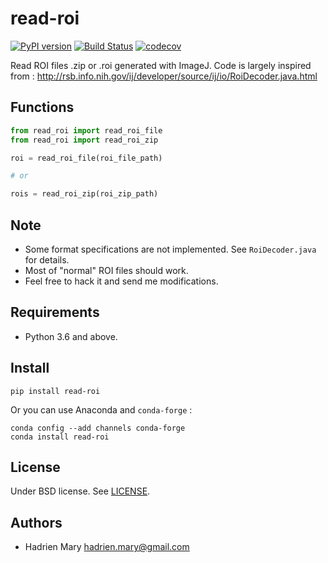 # read-roi

[![PyPI version](https://img.shields.io/pypi/v/read-roi.svg?maxAge=2591000)](https://pypi.org/project/read-roi/)
[![Build Status](https://travis-ci.com/hadim/read-roi.svg?branch=master)](https://travis-ci.com/hadim/read-roi)
[![codecov](https://codecov.io/gh/hadim/read-roi/branch/master/graph/badge.svg)](https://codecov.io/gh/hadim/read-roi)

Read ROI files .zip or .roi generated with ImageJ. Code is largely inspired from : http://rsb.info.nih.gov/ij/developer/source/ij/io/RoiDecoder.java.html

## Functions

```python
from read_roi import read_roi_file
from read_roi import read_roi_zip

roi = read_roi_file(roi_file_path)

# or

rois = read_roi_zip(roi_zip_path)
```

## Note

- Some format specifications are not implemented. See `RoiDecoder.java` for details.
- Most of "normal" ROI files should work.
- Feel free to hack it and send me modifications.

## Requirements

- Python 3.6 and above.

## Install

`pip install read-roi`

Or you can use Anaconda and `conda-forge` :

```
conda config --add channels conda-forge
conda install read-roi
```

## License

Under BSD license. See [LICENSE](LICENSE).

## Authors

- Hadrien Mary <hadrien.mary@gmail.com>
